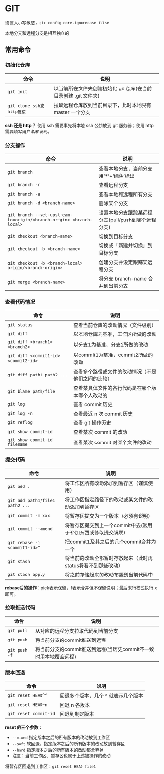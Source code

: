# GIT

设置大小写敏感，`git config core.ignorecase false`

本地分支和远程分支是相互独立的

## 常用命令

### 初始化仓库

命令                      | 说明
--------------------------|---------------------------------------
`git init`                | 以当前所在文件夹创建初始化 git 仓库(在当前目录创建 .git 文件夹)
`git clone ssh或http链接` | 拉取远程仓库放到当前目录下，此时本地只有 master 一个分支

**ssh 还是 http？**
使用 ssh 需要事先将本地 ssh 公钥放到 git 服务器；使用 http 需要填写用户名和密码。

### 分支操作

命令                                                                 | 说明
---------------------------------------------------------------------|--------------------------------
`git branch`                                                         | 查看本地分支，当前分支用‘*’+‘绿色’标出
`git branch -r`                                                      | 查看远程分支
`git branch -a`                                                      | 查看本地和远程所有分支
`git branch -d <branch-name>`                                        | 删除某个分支
`git branch --set-upstream-to=origin/<branch-origin> <branch-local>` | 设置本地分支跟踪某远程分支(pull/push到哪个远程分支)
`git checkout <branch-name>`                                         | 切换到目标分支
`git checkout -b <branch-name>`                                      | 切换或「新建并切换」到目标分支
`git checkout -b <branch-local> origin/<branch-origin>`              | 创建分支并设定跟踪某远程分支
`git merge <branch-name>`                                            | 将分支 branch-name 合并到当前分支

### 查看代码情况

命令                                 | 说明
-------------------------------------|--------------------------
`git status`                         | 查看当前仓库的改动情况（文件级别）
`git diff`                           | 以本地仓库为基准，工作区所做的改动
`git diff <branch1> <branch2>`       | 以分支1为基准，分支2所做的改动
`git diff <commit1-id> <commit2-id>` | 以commit1为基准，commit2所做的改动
`git diff path1 path2 ...`           | 查看多个路径或文件的改动情况（不是他们之间的比较）
`git blame path/file`                | 查看某具体文件的各行代码是在哪个版本哪个人改动的
`git log`                            | 查看 commit 历史
`git log -n`                         | 查看最近 n 次 commit 历史
`git reflog`                         | 查看 git 操作历史
`git show commit-id`                 | 查看某次 commit 的改动
`git show commit-id filename`        | 查看某次 commit 对某个文件的改动

### 提交代码

命令                            | 说明
--------------------------------|-----------------------------------
`git add .`                     | 将工作区所有改动添加到暂存区（谨慎使用）
`git add path1/file1 path2 ...` | 将工作区指定路径下的改动或某文件的改动添加到暂存区
`git commit -m xxx`             | 将暂存区提交为一个版本（必须有说明）
`git commit --amend`            | 将暂存区提交到上一个commit中去(常用于补加东西或修改提交说明)
`git rebase -i <commit1-id>^`   | 把commit1及其之后的几个commit合并为一个
`git stash`                     | 将当前的改动全部暂时存放起来（此时再status将看不到那些改动）
`git stash apply`               | 将之前存储起来的改动布置到当前代码中

**rebase后的操作**：pick表示保留，f表示合并但不保留说明；最后末行模式执行 x 即可。

### 拉取推送代码

命令          | 说明
--------------|----------------------------------------
`git pull`    | 从对应的远程分支拉取代码到当前分支
`git push`    | 将当前分支的commit推送到远程
`git push -f` | 将当前分支的commit推送到远程(当历史commit不一致时用本地覆盖远程)

### 版本回退

命令                  | 说明
----------------------|--------------------
`git reset HEAD^^`    | 回退多个版本，几个 ^ 就表示几个版本
`git reset HEAD~n`    | 回退 n 各版本
`git reset commit-id` | 回退到制定版本

**reset 的三个参数**：

- `--mixed` 指定版本之后的所有版本的改动放到工作区
- `--soft` 软回退，指定版本之后的所有版本的改动放到暂存区
- `--hard` 指定版本之后的所有版本的改动都舍弃掉
- 注意：当前工作区、暂存区也属于上述被操作的改动

将暂存区回退到工作区：`git reset HEAD file1`
